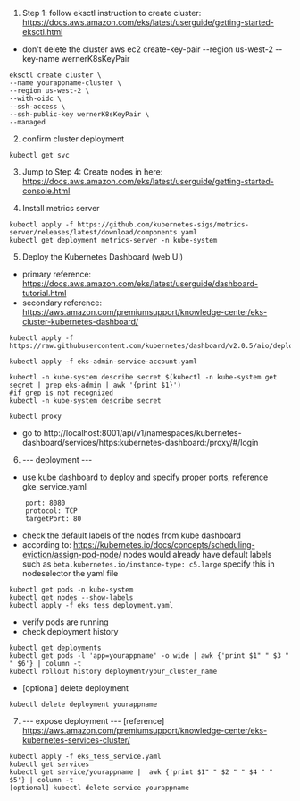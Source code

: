 
1. Step 1: follow eksctl instruction to create cluster: https://docs.aws.amazon.com/eks/latest/userguide/getting-started-eksctl.html
* don't delete the cluster
aws ec2 create-key-pair --region us-west-2 --key-name wernerK8sKeyPair

```
eksctl create cluster \
--name yourappname-cluster \
--region us-west-2 \
--with-oidc \
--ssh-access \
--ssh-public-key wernerK8sKeyPair \
--managed
```


2. confirm cluster deployment
```
kubectl get svc
```


3. Jump to Step 4: Create nodes in here:
https://docs.aws.amazon.com/eks/latest/userguide/getting-started-console.html


4. Install metrics server
```
kubectl apply -f https://github.com/kubernetes-sigs/metrics-server/releases/latest/download/components.yaml
kubectl get deployment metrics-server -n kube-system
```


5. Deploy the Kubernetes Dashboard (web UI)
* primary reference: https://docs.aws.amazon.com/eks/latest/userguide/dashboard-tutorial.html
* secondary reference: https://aws.amazon.com/premiumsupport/knowledge-center/eks-cluster-kubernetes-dashboard/
```
kubectl apply -f https://raw.githubusercontent.com/kubernetes/dashboard/v2.0.5/aio/deploy/recommended.yaml

kubectl apply -f eks-admin-service-account.yaml

kubectl -n kube-system describe secret $(kubectl -n kube-system get secret | grep eks-admin | awk '{print $1}')
#if grep is not recognized
kubectl -n kube-system describe secret 

kubectl proxy
```
* go to http://localhost:8001/api/v1/namespaces/kubernetes-dashboard/services/https:kubernetes-dashboard:/proxy/#/login


6. --- deployment ---
* use kube dashboard to deploy and specify proper ports, reference gke_service.yaml
```
    port: 8080
    protocol: TCP
    targetPort: 80
```
* check the default labels of the nodes from kube dashboard
* according to: https://kubernetes.io/docs/concepts/scheduling-eviction/assign-pod-node/
nodes would already have default labels such as `beta.kubernetes.io/instance-type: c5.large`
specify this in nodeselector the yaml file 
```
kubectl get pods -n kube-system
kubectl get nodes --show-labels
kubectl apply -f eks_tess_deployment.yaml
```

* verify pods are running
* check deployment history
```
kubectl get deployments
kubectl get pods -l 'app=yourappname' -o wide | awk {'print $1" " $3 " " $6'} | column -t
kubectl rollout history deployment/your_cluster_name
```

* [optional] delete deployment
```
kubectl delete deployment yourappname
```


7. --- expose deployment ---
[reference] https://aws.amazon.com/premiumsupport/knowledge-center/eks-kubernetes-services-cluster/

```
kubectl apply -f eks_tess_service.yaml
kubectl get services
kubectl get service/yourappname |  awk {'print $1" " $2 " " $4 " " $5'} | column -t
[optional] kubectl delete service yourappname
```
